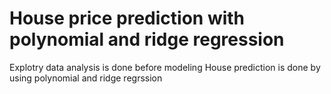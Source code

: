 # House price prediction with polynomial and ridge regression 
Explotry data analysis is done before modeling
House prediction is done by using polynomial and ridge regrssion 
